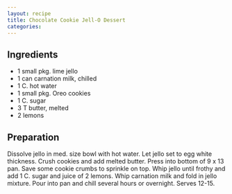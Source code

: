 ```yaml
---
layout: recipe
title: Chocolate Cookie Jell-O Dessert
categories:
---
```


## Ingredients

- 1 small pkg. lime jello
- 1 can carnation milk, chilled
- 1 C. hot water
- 1 small pkg. Oreo cookies
- 1 C. sugar
- 3 T butter, melted
- 2 lemons

## Preparation

Dissolve jello in med. size bowl with hot water.  Let jello set to egg white thickness.  Crush cookies and add melted butter.  Press into bottom of 9 x 13 pan.  Save some cookie crumbs to sprinkle on top.  Whip jello until frothy and add 1 C. sugar and juice of 2 lemons.  Whip carnation milk and fold in jello mixture.  Pour into pan and chill several hours or overnight.  Serves 12-15.